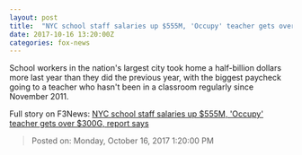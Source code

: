 ```yaml
---
layout: post
title:  "NYC school staff salaries up $555M, 'Occupy' teacher gets over $300G, report says"
date: 2017-10-16 13:20:00Z
categories: fox-news
---
```


School workers in the nation's largest city took home a half-billion dollars more last year than they did the previous year, with the biggest paycheck going to a teacher who hasn't been in a classroom regularly since November 2011.


Full story on F3News: [NYC school staff salaries up $555M, 'Occupy' teacher gets over $300G, report says](http://www.f3nws.com/n/JEcWn)

> Posted on: Monday, October 16, 2017 1:20:00 PM
